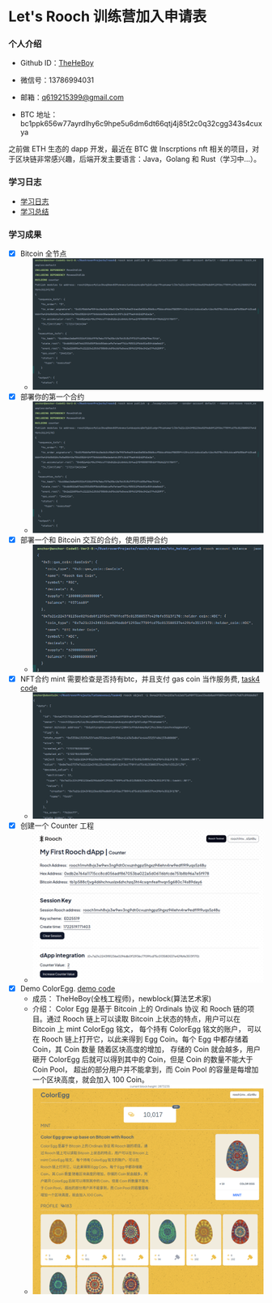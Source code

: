 # Let's Rooch 训练营加入申请表

### 个人介绍

* Github ID：[TheHeBoy](https://github.com/TheHeBoy)

* 微信号：13786994031

* 邮箱：q619215399@gmail.com

* BTC 地址：bc1ppk656w77ayrdlhy6c9hpe5u6dm6dt66qtj4j85t2c0q32cgg343s4cuxya

之前做 ETH 生态的 dapp 开发，最近在 BTC 做 Inscrptions nft 相关的项目，对于区块链非常感兴趣，后端开发主要语言：Java，Golang 和 Rust（学习中...）。

### 学习日志

- [学习日志](journal.md)
- [学习总结](summary.md)

### 学习成果
- [x] Bitcoin 全节点
  - ![img.png](images/img2.png)
- [X] 部署你的第一个合约
  - ![img.png](images/img2.png)
- [X] 部署一个和 Bitcoin 交互的合约，使用质押合约
  - ![img.png](images/img3.png)
- [X] NFT合约 mint 需要检查是否持有btc，并且支付 gas coin 当作服务费, [task4 code](code/task4)
  - ![img.png](images/img4.png)
- [X] 创建一个 Counter 工程
  - ![img.png](images/img5.png)
- [X] Demo ColorEgg. [demo code](code/demo)
  - 成员： TheHeBoy(全栈工程师)，newblock(算法艺术家)
  - 介绍： Color Egg 是基于 Bitcoin 上的 Ordinals 协议 和 Rooch 链的项目。通过 Rooch 链上可以读取
    Bitcoin 上状态的特点，用户可以在 Bitcoin 上 mint ColorEgg 铭文， 每个持有 ColorEgg 铭文的账户，
    可以在 Rooch 链上打开它，以此来得到 Egg Coin。每个 Egg 中都存储着 Coin，其 Coin 数量 随着区块高度的增加，
    存储的 Coin 就会越多，用户砸开 ColorEgg 后就可以得到其中的 Coin，但是 Coin 的数量不能大于 Coin Pool，
    超出的部分用户并不能拿到，而 Coin Pool 的容量是每增加一个区块高度，就会加入 100 Coin。
  - ![img.png](images/img6.png)